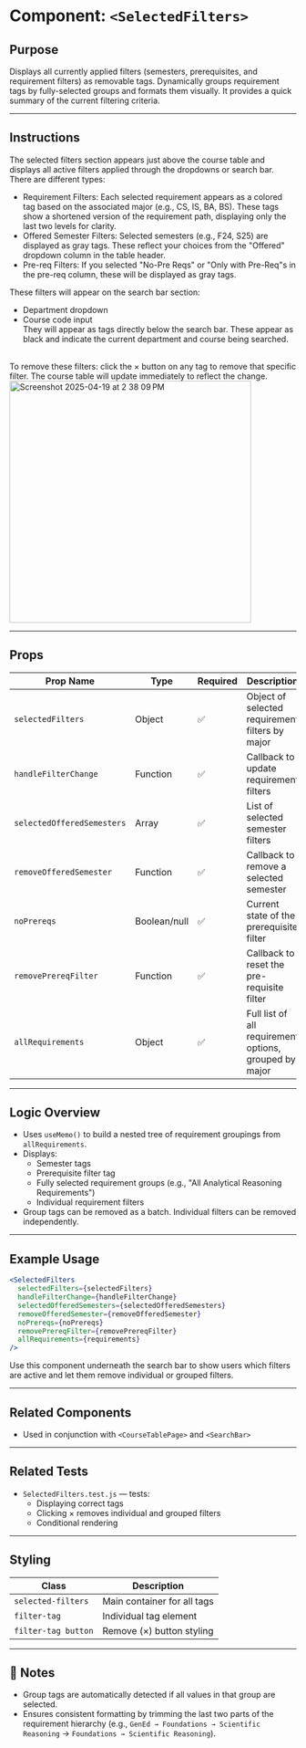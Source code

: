 # Component: `<SelectedFilters>`

## Purpose

Displays all currently applied filters (semesters, prerequisites, and requirement filters) as removable tags. Dynamically groups requirement tags by fully-selected groups and formats them visually. It provides a quick summary of the current filtering criteria.

---
## Instructions
The selected filters section appears just above the course table and displays all active filters applied through the dropdowns or search bar. There are different types:
- Requirement Filters: Each selected requirement appears as a colored tag based on the associated major (e.g., CS, IS, BA, BS). These tags show a shortened version of the requirement path,  displaying only the last two levels for clarity.
- Offered Semester Filters: Selected semesters (e.g., F24, S25) are displayed as gray tags. These reflect your choices from the "Offered" dropdown column in the table header.
- Pre-req Filters: If you selected "No-Pre Reqs" or "Only with Pre-Req"s in the pre-req column, these will be displayed as gray tags.

These filters will appear on the search bar section:
- Department dropdown
- Course code input <br>
They will appear as tags directly below the search bar. These appear as black and indicate the current department and course being searched.

<br>
To remove these filters: click the × button on any tag to remove that specific filter. The course table will update immediately to reflect the change. <br>
<img width="424" alt="Screenshot 2025-04-19 at 2 38 09 PM" src="https://github.com/user-attachments/assets/30753490-c19e-4e55-932e-ff14d935ba35" />


---

## Props

| Prop Name                  | Type     | Required | Description |
|----------------------------|----------|----------|-------------|
| `selectedFilters`          | Object   | ✅       | Object of selected requirement filters by major |
| `handleFilterChange`       | Function | ✅       | Callback to update requirement filters |
| `selectedOfferedSemesters` | Array    | ✅       | List of selected semester filters |
| `removeOfferedSemester`    | Function | ✅       | Callback to remove a selected semester |
| `noPrereqs`                | Boolean/null | ✅   | Current state of the prerequisite filter |
| `removePrereqFilter`       | Function | ✅       | Callback to reset the pre-requisite filter |
| `allRequirements`          | Object   | ✅       | Full list of all requirement options, grouped by major |

---

## Logic Overview

- Uses `useMemo()` to build a nested tree of requirement groupings from `allRequirements`.
- Displays:
  - Semester tags
  - Prerequisite filter tag
  - Fully selected requirement groups (e.g., "All Analytical Reasoning Requirements")
  - Individual requirement filters
- Group tags can be removed as a batch. Individual filters can be removed independently.

---

## Example Usage

```jsx
<SelectedFilters
  selectedFilters={selectedFilters}
  handleFilterChange={handleFilterChange}
  selectedOfferedSemesters={selectedOfferedSemesters}
  removeOfferedSemester={removeOfferedSemester}
  noPrereqs={noPrereqs}
  removePrereqFilter={removePrereqFilter}
  allRequirements={requirements}
/>
```

Use this component underneath the search bar to show users which filters are active and let them remove individual or grouped filters.

---

## Related Components

- Used in conjunction with `<CourseTablePage>` and `<SearchBar>`

---

## Related Tests

- `SelectedFilters.test.js` — tests:
  - Displaying correct tags
  - Clicking × removes individual and grouped filters
  - Conditional rendering

---

## Styling

| Class | Description |
|-------|-------------|
| `selected-filters` | Main container for all tags |
| `filter-tag`       | Individual tag element |
| `filter-tag button` | Remove (×) button styling |

---

## 🚨 Notes

- Group tags are automatically detected if all values in that group are selected.
- Ensures consistent formatting by trimming the last two parts of the requirement hierarchy (e.g., `GenEd → Foundations → Scientific Reasoning` → `Foundations → Scientific Reasoning`).
